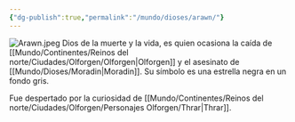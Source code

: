 ```yaml
---
{"dg-publish":true,"permalink":"/mundo/dioses/arawn/"}
---
```


![Arawn.jpeg](/img/user/Im%C3%A1genes/Arawn.jpeg)
Dios de la muerte y la vida, es quien ocasiona la caída de [[Mundo/Continentes/Reinos del norte/Ciudades/Olforgen/Olforgen\|Olforgen]] y el asesinato de [[Mundo/Dioses/Moradin\|Moradin]]. Su símbolo es una estrella negra en un fondo gris.

Fue despertado por la curiosidad de [[Mundo/Continentes/Reinos del norte/Ciudades/Olforgen/Personajes Olforgen/Thrar\|Thrar]]. 